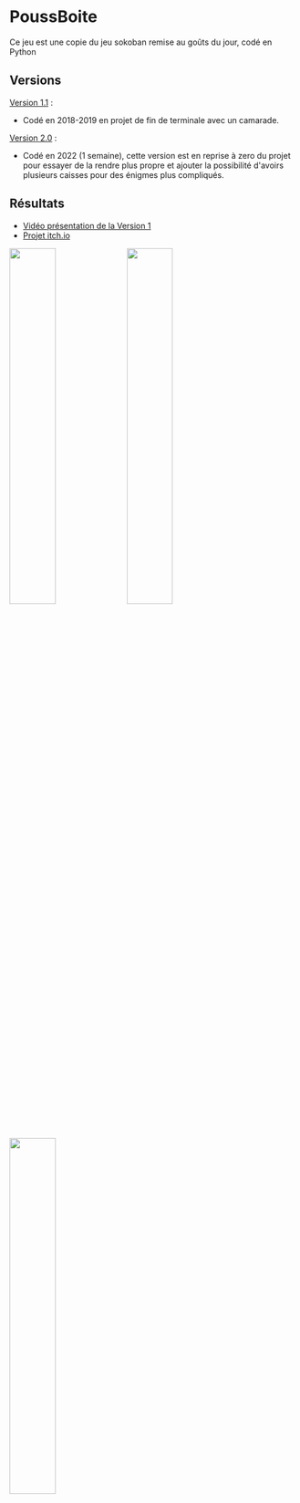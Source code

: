# PoussBoite
Ce jeu est une copie du jeu sokoban remise au goûts du jour, codé en Python
## Versions

[Version 1.1](https://github.com/Zeldrix/PoussBoite/releases/tag/1.1) :
- Codé en 2018-2019 en projet de fin de terminale avec un camarade.

[Version 2.0](https://github.com/Zeldrix/PoussBoite/releases/tag/2.0) :
- Codé en 2022 (1 semaine), cette version est en reprise à zero du projet pour essayer de la rendre plus propre et ajouter la possibilité d'avoirs plusieurs caisses pour des énigmes plus compliqués.
## Résultats
  - [Vidéo présentation de la Version 1](https://youtu.be/ievNUA-OS6k)
  - [Projet itch.io](https://zeldrix.itch.io/poussboite)
<img src="https://user-images.githubusercontent.com/52959021/199799253-ad7aa775-0f32-4fa9-b0ae-36538df34e81.png" width=40% height=40%>
<img src="https://user-images.githubusercontent.com/52959021/199799263-b36ce001-a0f9-4fa7-ac8d-577ec50069ae.png" width=40% height=40%>
<img src="https://user-images.githubusercontent.com/52959021/199799273-6e448783-22cf-494a-ab5e-531639cb6825.png" width=40% height=40%>
